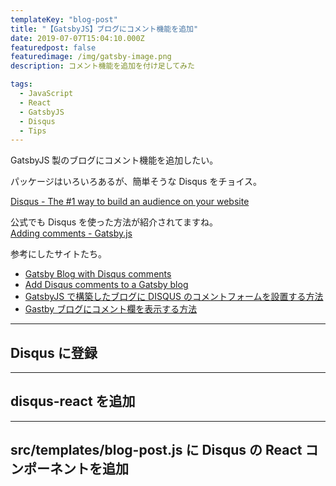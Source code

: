 ```yaml
---
templateKey: "blog-post"
title: "【GatsbyJS】ブログにコメント機能を追加"
date: 2019-07-07T15:04:10.000Z
featuredpost: false
featuredimage: /img/gatsby-image.png
description: コメント機能を追加を付け足してみた

tags:
  - JavaScript
  - React
  - GatsbyJS
  - Disqus
  - Tips
---
```


GatsbyJS 製のブログにコメント機能を追加したい。

パッケージはいろいろあるが、簡単そうな Disqus をチョイス。

[Disqus - The #1 way to build an audience on your website](https://disqus.com/)

公式でも Disqus を使った方法が紹介されてますね。  
[Adding comments - Gatsby.js](https://www.gatsbyjs.org/docs/adding-comments/)

参考にしたサイトたち。

- [Gatsby Blog with Disqus comments](https://janosh.io/blog/disqus-comments)
- [Add Disqus comments to a Gatsby blog](https://mk.gg/add-disqus-comments-to-gatsby-blog/)
- [GatsbyJS で構築したブログに DISQUS のコメントフォームを設置する方法](https://blog.nakamu.life/posts/gatsbyjs-introduce-disqus)
- [Gastby ブログにコメント欄を表示する方法](https://koblog.netlify.com/2019-05-12-Article/)

---

## Disqus に登録

---

## disqus-react を追加

---

## src/templates/blog-post.js に Disqus の React コンポーネントを追加
